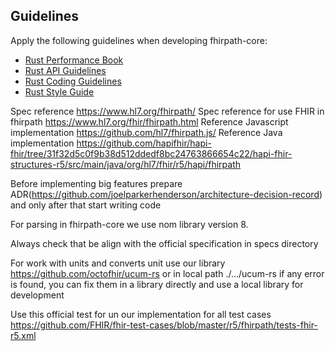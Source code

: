 ## Guidelines

Apply the following guidelines when developing fhirpath-core:
- [Rust Performance Book](https://nnethercote.github.io/perf-book/)
- [Rust API Guidelines](https://rust-lang.github.io/api-guidelines/)
- [Rust Coding Guidelines](https://rust-lang.github.io/rust-clippy/master/index.html)
- [Rust Style Guide](https://rust-lang.github.io/rust-style-guide/)


Spec reference https://www.hl7.org/fhirpath/
Spec reference for use FHIR in fhirpath https://www.hl7.org/fhir/fhirpath.html
Reference Javascript implementation https://github.com/hl7/fhirpath.js/
Reference Java implementation https://github.com/hapifhir/hapi-fhir/tree/31f32d5c0f9b38d512ddedf8bc24763866654c22/hapi-fhir-structures-r5/src/main/java/org/hl7/fhir/r5/hapi/fhirpath

Before implementing big features prepare ADR(https://github.com/joelparkerhenderson/architecture-decision-record) and only after that start writing code

For parsing in fhirpath-core we use nom library version 8.

Always check that be align with the official specification in specs directory

For work with units and converts unit use our library https://github.com/octofhir/ucum-rs or in local path ./…/ucum-rs if any error is found, you can fix them in a library directly and use a local library for development


Use this official test for un our implementation for all test cases https://github.com/FHIR/fhir-test-cases/blob/master/r5/fhirpath/tests-fhir-r5.xml
